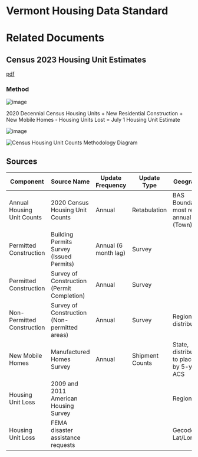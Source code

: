 # Vermont Housing Data Standard

# Related Documents

## Census 2023 Housing Unit Estimates
[pdf](https://www2.census.gov/programs-surveys/popest/technical-documentation/methodology/2020-2023/2023-hu-meth.pdf)

### Method

![image](https://github.com/user-attachments/assets/452aaad7-f778-4750-8d34-877cfb0894c6)

2020 Decennial Census Housing Units + New Residential Construction + New Mobile Homes - Housing Units Lost = July 1 Housing Unit Estimate

![image](https://github.com/user-attachments/assets/e3317249-80e0-422e-be3d-842abd4d0da7)

![Census Housing Unit Counts Methodology Diagram](https://github.com/user-attachments/assets/3fb19eaa-821c-4fed-a3f2-33bb1fb1c1fb)

## Sources

| Component                  | Source Name                                  | Update Frequency     | Update Type     | Geography                                 |
|----------------------------|----------------------------------------------|----------------------|-----------------|-------------------------------------------|
| Annual Housing Unit Counts | 2020 Census Housing Unit Counts              | Annual               | Retabulation    | BAS Boundaries, most recent annual (Town) |
| Permitted Construction     | Building Permits Survey (Issued Permits)     | Annual (6 month lag) | Survey          |                                           |
| Permitted Construction     | Survey of Construction (Permit Completion)   | Annual               | Survey          |                                           |
| Non-Permitted Construction | Survey of Construction (Non-permitted areas) | Annual               | Survey          | Regional, distributed                     |
| New Mobile Homes           | Manufactured Homes Survey                    | Annual               | Shipment Counts | State, distributed to places by 5-yr ACS  |
| Housing Unit Loss          | 2009 and 2011 American Housing Survey        |                      |                 | Regional                                  |
| Housing Unit Loss          | FEMA disaster assistance requests            |                      |                 | Gecoded Lat/Lon                           |
